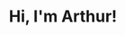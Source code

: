 ---
title: "Hi, I'm Arthur!"
meta_title: "Arthur Hanna"
image: "/images/about/splash.jpg"
description: "Arthur's portfolio"
draft: false
---